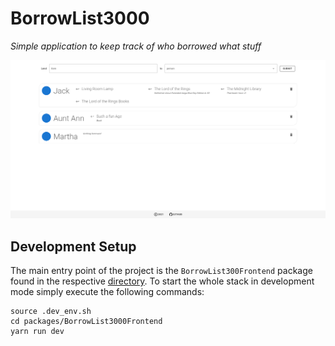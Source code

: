 # BorrowList3000

<i>Simple application to keep track of who borrowed what stuff</i>

![Screenshot](./.screenshot.png "Screenshot")

## Development Setup

The main entry point of the project is the `BorrowList300Frontend` package found in the
respective [directory](./packages/BorrowList3000Frontend).
To start the whole stack in development mode simply execute the following commands:
```shell
source .dev_env.sh
cd packages/BorrowList3000Frontend
yarn run dev
```
